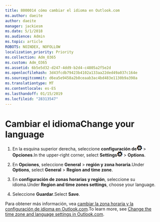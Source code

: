 ```yaml
---
title: 8000014 cómo cambiar el idioma en Outlook.com
ms.author: daeite
author: daeite
manager: jackiesm
ms.date: 5/1/2018
ms.audience: Admin
ms.topic: article
ROBOTS: NOINDEX, NOFOLLOW
localization_priority: Priority
ms.collection: Adm_O365
ms.custom: Adm_O365
ms.assetid: 6b5e5d32-d247-4dd9-b2d4-c4805a2f5e2d
ms.openlocfilehash: 3d43fcdb79423b4102a133aa22ded49a037c164e
ms.sourcegitcommit: d6ea5e9458a2b8ceaab3ac4bd483e1130b9a398a
ms.translationtype: MT
ms.contentlocale: es-ES
ms.lasthandoff: 01/15/2019
ms.locfileid: "28313547"
---
```

# <a name="change-your-language"></a><span data-ttu-id="07de0-102">Cambiar el idioma</span><span class="sxs-lookup"><span data-stu-id="07de0-102">Change your language</span></span>

1. <span data-ttu-id="07de0-103">En la esquina superior derecha, seleccione **configuración de**![configuración de](media/f4b2e798-fff1-4a14-931f-5677a4543b58.png) \> **Opciones**.</span><span class="sxs-lookup"><span data-stu-id="07de0-103">In the upper-right corner, select **Settings**![Settings](media/f4b2e798-fff1-4a14-931f-5677a4543b58.png) \> **Options**.</span></span>
    
2. <span data-ttu-id="07de0-104">En **Opciones**, seleccione **General** \> **región y zona horaria**.</span><span class="sxs-lookup"><span data-stu-id="07de0-104">Under **Options**, select **General** \> **Region and time zone**.</span></span>
    
3. <span data-ttu-id="07de0-105">En **configuración de zonas horarias y región**, seleccione su idioma.</span><span class="sxs-lookup"><span data-stu-id="07de0-105">Under **Region and time zones settings**, choose your language.</span></span>
    
4. <span data-ttu-id="07de0-106">Seleccione **Guardar**.</span><span class="sxs-lookup"><span data-stu-id="07de0-106">Select **Save**.</span></span>
    
<span data-ttu-id="07de0-107">Para obtener más información, vea [cambiar la zona horaria y la configuración de idioma en Outlook.com](https://go.microsoft.com/fwlink/p/?linkid=873132).</span><span class="sxs-lookup"><span data-stu-id="07de0-107">To learn more, see [Change the time zone and language settings in Outlook.com](https://go.microsoft.com/fwlink/p/?linkid=873132).</span></span>
  

